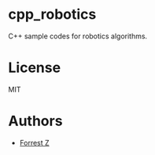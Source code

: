 # cpp_robotics
C++ sample codes for robotics algorithms.

# License 

MIT

# Authors

- [Forrest Z](https://github.com/Forrest-Z/)


